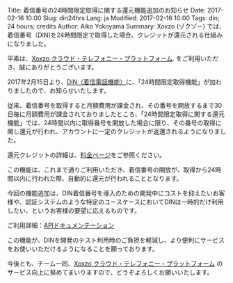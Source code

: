 Title: 着信番号の24時間限定取得に関する還元機能追加のお知らせ
Date: 2017-02-16 10:00
Slug: din24hrs
Lang: ja
Modified: 2017-02-16 10:00
Tags: din; 24 hours; credits 
Author: Aiko Yokoyama
Summary: Xoxzo (ゾクゾー) では、着信番号（DIN)を24時間限定で取得した場合、クレジットが還元される仕組みになりました。

平素は、[Xoxzo クラウド・テレフォニー・プラットフォーム](https://www.xoxzo.com/ja/).
をご利用いただき、誠にありがとうございます。

2017年2月15日より、[DIN（着信電話機能）](https://www.xoxzo.com/ja/about/voice-api/#din)に、「24時間限定取得機能」が加わりましたので、お知らせいたします。

従来、着信番号を取得すると月額費用が課金され、その番号を開放するまで30日毎に月額費用が課金されておりましたところ、「24時間限定取得に関する還元機能」では、24時間以内に取得番号を開放した場合に限り、その番号の取得に関し還元が行われ、アカウントに一定のクレジットが返還されるようになりました。

還元クレジットの詳細は、[料金ページ](https://www.xoxzo.com/ja/about/pricing/voice/#din)をご参照ください。

この機能は、これまで通りご利用いただき、着信番号の開放が、取得から24時間以内に行われた際、自動的に還元が行われることとなります。

今回の機能追加は、DIN着信番号を導入のための開発中にコストを抑えたいお客様や、認証システムのような特定のユースケースにおいてDINは一時的だけ利用したい、というお客様の要望に応えるものです。

ご利用詳細：[APIドキュメンテーション](http://docs.xoxzo.com/ja/din.html#)

この機能が、DINを開発のテスト利用時のご負担を軽減し、より便利にサービスをお使いいただけるようになることを願っております。

今後とも、チーム一同、[Xoxzo クラウド・テレフォニー・プラットフォーム](https://www.xoxzo.com/ja/) のサービス向上に努めてまいりますので、どうぞよろしくお願いいたします。
